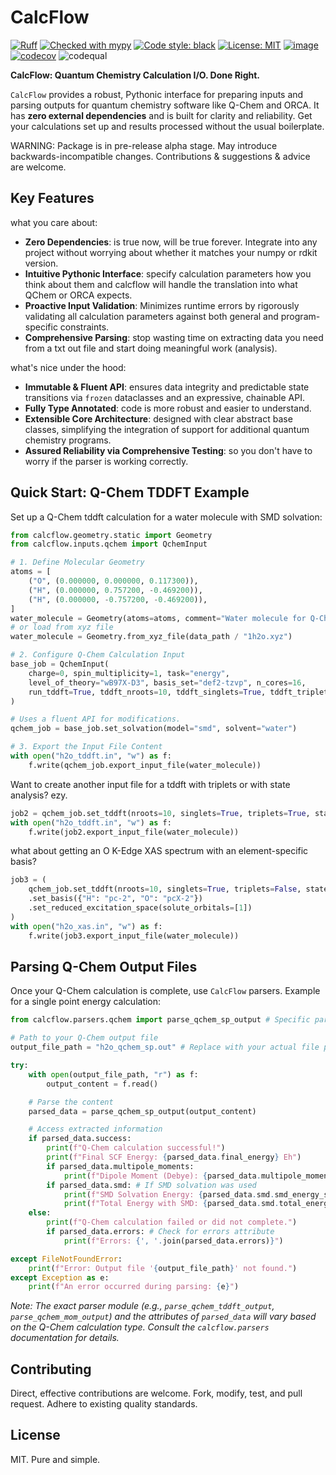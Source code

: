 # CalcFlow

[![Ruff](https://img.shields.io/endpoint?url=https://raw.githubusercontent.com/astral-sh/ruff/main/assets/badge/v2.json)](https://github.com/astral-sh/ruff)
[![Checked with mypy](https://www.mypy-lang.org/static/mypy_badge.svg)](https://mypy-lang.org/)
[![Code style: black](https://img.shields.io/badge/code%20style-black-000000.svg)](https://github.com/psf/black)
[![License: MIT](https://img.shields.io/badge/License-MIT-yellow.svg)](https://github.com/batistagroup/calcflow/blob/main/LICENSE)
[![image](https://img.shields.io/pypi/v/calcflow.svg)](https://pypi.org/project/calcflow/)
[![codecov](https://codecov.io/gh/batistagroup/calcflow/graph/badge.svg?token=bO5X75J8li)](https://codecov.io/gh/batistagroup/calcflow)
![codequal](https://github.com/batistagroup/calcflow/actions/workflows/quality.yml/badge.svg)

**CalcFlow: Quantum Chemistry Calculation I/O. Done Right.**

`CalcFlow` provides a robust, Pythonic interface for preparing inputs and parsing outputs for quantum chemistry software like Q-Chem and ORCA. It has **zero external dependencies** and is built for clarity and reliability. Get your calculations set up and results processed without the usual boilerplate.

WARNING: Package is in pre-release alpha stage. May introduce backwards-incompatible changes. Contributions & suggestions & advice are welcome.

## Key Features

what you care about:

- **Zero Dependencies**: is true now, will be true forever. Integrate into any project without worrying about whether it matches your numpy or rdkit version.
- **Intuitive Pythonic Interface**: specify calculation parameters how you think about them and calcflow will handle the translation into what QChem or ORCA expects.
- **Proactive Input Validation**: Minimizes runtime errors by rigorously validating all calculation parameters against both general and program-specific constraints.
- **Comprehensive Parsing**: stop wasting time on extracting data you need from a txt out file and start doing meaningful work (analysis).

what's nice under the hood:

- **Immutable & Fluent API**: ensures data integrity and predictable state transitions via `frozen` dataclasses and an expressive, chainable API.
- **Fully Type Annotated**: code is more robust and easier to understand.
- **Extensible Core Architecture**: designed with clear abstract base classes, simplifying the integration of support for additional quantum chemistry programs.
- **Assured Reliability via Comprehensive Testing**: so you don't have to worry if the parser is working correctly.

## Quick Start: Q-Chem TDDFT Example

Set up a Q-Chem tddft calculation for a water molecule with SMD solvation:

```python
from calcflow.geometry.static import Geometry
from calcflow.inputs.qchem import QchemInput

# 1. Define Molecular Geometry
atoms = [
    ("O", (0.000000, 0.000000, 0.117300)),
    ("H", (0.000000, 0.757200, -0.469200)),
    ("H", (0.000000, -0.757200, -0.469200)),
]
water_molecule = Geometry(atoms=atoms, comment="Water molecule for Q-Chem SP")
# or load from xyz file
water_molecule = Geometry.from_xyz_file(data_path / "1h2o.xyz")

# 2. Configure Q-Chem Calculation Input
base_job = QchemInput(
    charge=0, spin_multiplicity=1, task="energy", 
    level_of_theory="wB97X-D3", basis_set="def2-tzvp", n_cores=16,
    run_tddft=True, tddft_nroots=10, tddft_singlets=True, tddft_triplets=False
)

# Uses a fluent API for modifications.
qchem_job = base_job.set_solvation(model="smd", solvent="water") 

# 3. Export the Input File Content
with open("h2o_tddft.in", "w") as f:
    f.write(qchem_job.export_input_file(water_molecule))
```

Want to create another input file for a tddft with triplets or with state analysis? ezy.

```python
job2 = qchem_job.set_tddft(nroots=10, singlets=True, triplets=True, state_analysis=True)
with open("h2o_tddft.in", "w") as f:
    f.write(job2.export_input_file(water_molecule))
```

what about getting an O K-Edge XAS spectrum with an element-specific basis?

```python
job3 = (
    qchem_job.set_tddft(nroots=10, singlets=True, triplets=False, state_analysis=True)
    .set_basis({"H": "pc-2", "O": "pcX-2"})
    .set_reduced_excitation_space(solute_orbitals=[1])
)
with open("h2o_xas.in", "w") as f:
    f.write(job3.export_input_file(water_molecule))
```


## Parsing Q-Chem Output Files

Once your Q-Chem calculation is complete, use `CalcFlow` parsers. Example for a single point energy calculation:

```python
from calcflow.parsers.qchem import parse_qchem_sp_output # Specific parser for Q-Chem SP

# Path to your Q-Chem output file
output_file_path = "h2o_qchem_sp.out" # Replace with your actual file path

try:
    with open(output_file_path, "r") as f:
        output_content = f.read()

    # Parse the content
    parsed_data = parse_qchem_sp_output(output_content)

    # Access extracted information
    if parsed_data.success:
        print(f"Q-Chem calculation successful!")
        print(f"Final SCF Energy: {parsed_data.final_energy} Eh")
        if parsed_data.multipole_moments:
            print(f"Dipole Moment (Debye): {parsed_data.multipole_moments.dipole_moment_debye}")
        if parsed_data.smd: # If SMD solvation was used
            print(f"SMD Solvation Energy: {parsed_data.smd.smd_energy_solvent} Eh")
            print(f"Total Energy with SMD: {parsed_data.smd.total_energy_with_solvent} Eh")
    else:
        print(f"Q-Chem calculation failed or did not complete.")
        if parsed_data.errors: # Check for errors attribute
            print(f"Errors: {', '.join(parsed_data.errors)}")

except FileNotFoundError:
    print(f"Error: Output file '{output_file_path}' not found.")
except Exception as e:
    print(f"An error occurred during parsing: {e}")
```
*Note: The exact parser module (e.g., `parse_qchem_tddft_output`, `parse_qchem_mom_output`) and the attributes of `parsed_data` will vary based on the Q-Chem calculation type. Consult the `calcflow.parsers` documentation for details.*

## Contributing

Direct, effective contributions are welcome. Fork, modify, test, and pull request. Adhere to existing quality standards.

## License

MIT. Pure and simple.

